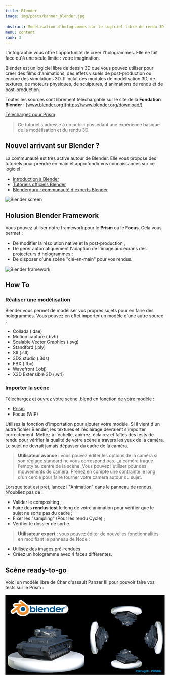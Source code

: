 ```yaml
---
title: Blender
image: img/posts/banner_blender.jpg

abstract: Modélisation d'hologrammes sur le logiciel libre de rendu 3D Blender
menu: content
rank: 3
---
```



L'infographie vous offre l'opportunité de créer l'hologrammes. Elle ne fait face qu'à une seule limite : votre imagination.

Blender est un logiciel libre de dessin 3D que vous pouvez utiliser pour créer des films d'animations, des effets visuels de post-production ou encore des simulations 3D.
Il inclut des modules de modélisation 3D, de textures, de moteurs physiques, de sculptures, d'animations de rendu et de post-production.

Toutes les sources sont librement téléchargable sur le site de la **Fondation Blender** : [www.blender.org](https://www.blender.org/download/)

<a class="button" href="/static/files/BLENDER_PRISME.zip">Téléchargez pour Prism</a>


> Ce tutoriel s'adresse à un public possédant une expérience basique de la modélisation et du rendu 3D.

## Nouvel arrivant sur Blender ?

La communauté est très active autour de Blender. Elle vous propose des tutoriels pour prendre en main et approfondir vos connaissances sur ce logiciel :

* [Introduction à Blender](http://cgcookie.com/flow/introduction-to-blender/)
* [Tutoriels officiels Blender](https://www.blender.org/support/tutorials/)
* [Blenderguru : communauté d'experts Blender](http://www.blenderguru.com/)


<div class="row">
  <div class="col-sm-6 offset-sm-3">
<img src="/static/img/posts/blender/blender_screen.png" srcset="/static/img/posts/blender/blender_screen2x.png 1200w, /static/img/posts/blender/blender_screen2x.png 600w" alt="Blender screen" class="img-fluid">
</div>
</div>

## Holusion Blender Framework

Vous pouvez utiliser notre framework pour le **Prism** ou le **Focus**. Cela vous permet :

* De modifier la résolution native et la post-production ;
* De gérer automatiquement l'adaption de l'image aux écrans des projecteurs d'hologrammes ;
* De disposer d'une scène "clé-en-main" pour vos rendus.

<img src="/static/img/posts/blender/blender.jpg" srcset="/static/img/posts/blender/blender4x.jpg 1900w, /static/img/posts/blender/blender2x.jpg 1000w, /static/img/posts/blender/blender.jpg 500w" alt="Blender framework" class="img-fluid">

## How To

### Réaliser une modélisation
Blender vous permet de modéliser vos propres sujets pour en faire des hologrammes. Vous pouvez en effet importer un modèle d'une autre source :

* Collada (.dae)
* Motion capture (.bvh)
* Scalable Vector Graphics (.svg)
* Standford (.ply)
* Stl (.stl)
* 3DS studio (.3ds)
* FBX (.fbx)
* Wavefront (.obj)
* X3D Extensible 3D (.wrl)

### Importer la scène
Téléchargez et ouvrez votre scène .blend en fonction de votre modèle  :

* [Prism](/static/files/BLENDER_PRISME.zip)
* Focus (WIP)

Utilisez la fonction d'importation pour ajouter votre modèle. Si il vient d'un autre fichier Blender, les textures et l'éclairage devraient s'importer correctement.
Mettez à l'échelle, animez, éclairez et faîtes des tests de rendu pour vérifier la qualité de votre scène à travers les yeux de la caméra. Le sujet ne devrait jamais dépasser du cadre de la caméra.

> **Utilisateur avancé** : vous pouvez éditer les options de la caméra si son réglage standard ne vous correspond pas. La caméra traque l'empty au centre de la scène. Vous pouvez l'utiliser pour des mouvements de caméra. Prenez en compte une contrainte le long d'un cercle pour faire tourner votre caméra autour du sujet.

Lorsque tout est pret, lancez l'"Animation" dans le panneau de rendus. N'oubliez pas de :

* Valider le compositing ;
* Faire des **rendus test** le long de votre animation pour vérifier que le sujet ne sorte pas du cadre ;
* Fixer les "sampling" (Pour les rendu Cycle) ;
* Vérifier le dossier de sortie.

> **Utilisateur expert** :
vous pouvez éditer de nouvelles fonctionnalités en modifiant le panneau de Node :

* Utilisez des images pré-rendues
* Créez un hologramme avec 4 faces différentes.


## Scène ready-to-go

Voici un modèle libre de Char d'assault Panzer III pour pouvoir faire vos tests sur le Prism :

<div class="row">
  <div class="col-sm-6 offset-sm-3">
    <a href="/static/files/BLENDER_pzkfwg3.zip"><img class="img-fluid" alt="pzkfwg3" src="/static/img/posts/blender/PanzerIII.png"/></a>
  </div>
</div>
